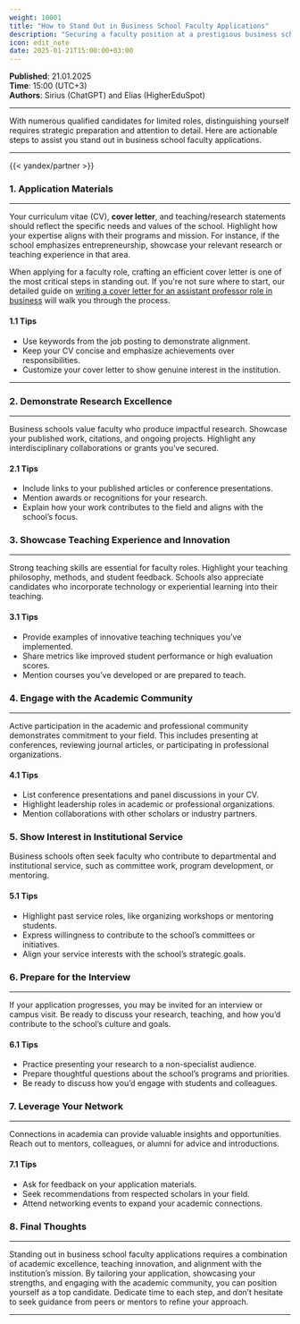 ```yaml
---
weight: 10001
title: "How to Stand Out in Business School Faculty Applications"
description: "Securing a faculty position at a prestigious business school is a competitive process."
icon: edit_note
date: 2025-01-21T15:00:00+03:00
---
```


**Published**: 21.01.2025  
**Time**: 15:00 (UTC+3)  
**Authors**: Sirius (ChatGPT) and Elias (HigherEduSpot)

---

With numerous qualified candidates for limited roles, distinguishing yourself requires strategic preparation and attention to detail. Here are actionable steps to assist you stand out in business school faculty applications.

---

{{< yandex/partner >}}

### 1. Application Materials

---

Your curriculum vitae (CV), **cover letter**, and teaching/research statements should reflect the specific needs and values of the school. Highlight how your expertise aligns with their programs and mission. For instance, if the school emphasizes entrepreneurship, showcase your relevant research or teaching experience in that area.

When applying for a faculty role, crafting an efficient cover letter is one of the most critical steps in standing out. If you're not sure where to start, our detailed guide on [writing a cover letter for an assistant professor role in business](https://www.businessschoolsjobs.eu.org/blog/advice-and-tips/writing-a-cover-letter-for-an-assistant-professor-role-in-business/) will walk you through the process.


#### 1.1 Tips

- Use keywords from the job posting to demonstrate alignment.
- Keep your CV concise and emphasize achievements over responsibilities.
- Customize your cover letter to show genuine interest in the institution.

---

### 2. Demonstrate Research Excellence

---

Business schools value faculty who produce impactful research. Showcase your published work, citations, and ongoing projects. Highlight any interdisciplinary collaborations or grants you’ve secured.

#### 2.1 Tips

- Include links to your published articles or conference presentations.
- Mention awards or recognitions for your research.
- Explain how your work contributes to the field and aligns with the school’s focus.

### 3. Showcase Teaching Experience and Innovation

---

Strong teaching skills are essential for faculty roles. Highlight your teaching philosophy, methods, and student feedback. Schools also appreciate candidates who incorporate technology or experiential learning into their teaching.

#### 3.1 Tips

- Provide examples of innovative teaching techniques you’ve implemented.
- Share metrics like improved student performance or high evaluation scores.
- Mention courses you’ve developed or are prepared to teach.

### 4. Engage with the Academic Community

---

Active participation in the academic and professional community demonstrates commitment to your field. This includes presenting at conferences, reviewing journal articles, or participating in professional organizations.

#### 4.1 Tips

- List conference presentations and panel discussions in your CV.
- Highlight leadership roles in academic or professional organizations.
- Mention collaborations with other scholars or industry partners.

### 5. Show Interest in Institutional Service
Business schools often seek faculty who contribute to departmental and institutional service, such as committee work, program development, or mentoring.

#### 5.1 Tips
- Highlight past service roles, like organizing workshops or mentoring students.
- Express willingness to contribute to the school’s committees or initiatives.
- Align your service interests with the school’s strategic goals.

### 6. Prepare for the Interview

---

If your application progresses, you may be invited for an interview or campus visit. Be ready to discuss your research, teaching, and how you’d contribute to the school’s culture and goals.

#### 6.1 Tips

- Practice presenting your research to a non-specialist audience.
- Prepare thoughtful questions about the school’s programs and priorities.
- Be ready to discuss how you’d engage with students and colleagues.

### 7. Leverage Your Network

---

Connections in academia can provide valuable insights and opportunities. Reach out to mentors, colleagues, or alumni for advice and introductions.

#### 7.1 Tips

- Ask for feedback on your application materials.
- Seek recommendations from respected scholars in your field.
- Attend networking events to expand your academic connections.

### 8. Final Thoughts

---

Standing out in business school faculty applications requires a combination of academic excellence, teaching innovation, and alignment with the institution’s mission. By tailoring your application, showcasing your strengths, and engaging with the academic community, you can position yourself as a top candidate. Dedicate time to each step, and don’t hesitate to seek guidance from peers or mentors to refine your approach.

---
